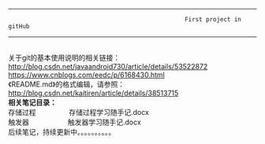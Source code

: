 ------------------------------------
                                                      First project in gitHub
-----------------------------------
</br>关于git的基本使用说明的相关链接：</br> http://blog.csdn.net/javaandroid730/article/details/53522872   </br> https://www.cnblogs.com/eedc/p/6168430.html </br>《README.md》的格式编辑，请参照：http://blog.csdn.net/kaitiren/article/details/38513715 </br>
<b>相关笔记目录：</b></br>
存储过程                 存储过程学习随手记.docx</br>
触发器                       触发器学习随手记.docx</br>
后续笔记，持续更新中。。。。。。。。。。</br>
